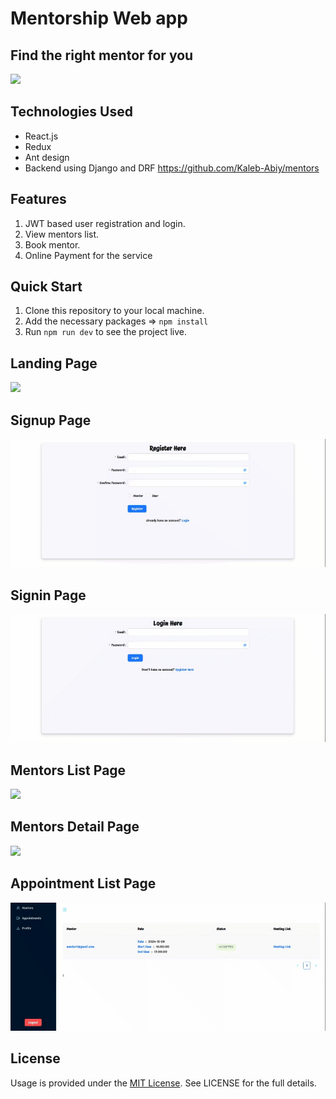 # Mentorship Web app

## Find the right mentor for you

<img src = "./chrome-capture-2024-1-7.gif" />

## Technologies Used
- React.js
- Redux
- Ant design
- Backend using Django and DRF https://github.com/Kaleb-Abiy/mentors

## Features

1. JWT based user registration and login.
2. View mentors list.
3. Book mentor.
4. Online Payment for the service

## Quick Start

1. Clone this repository to your local machine.
2. Add the necessary packages => `npm install`
3. Run `npm run dev` to see the project live.

## Landing Page
<img src = "https://raw.githubusercontent.com/Kaleb-Abiy/Mentors-react/main/public/chrome-capture-2024-1-7.gif?token=GHSAT0AAAAAACMRMKTEC4BXB4LIYNYMPH66ZODKGFA" />

## Signup Page
<img src = "https://raw.githubusercontent.com/Kaleb-Abiy/Mentors-react/main/public/chrome-capture-2024-1-7%20(1).gif?token=GHSAT0AAAAAACMRMKTE6CLFGHP3XMVOEWIIZODKDZA" />

## Signin Page
<img src = "https://raw.githubusercontent.com/Kaleb-Abiy/Mentors-react/main/public/chrome-capture-2024-1-7%20(2).gif?token=GHSAT0AAAAAACMRMKTFVMBM33H6PNF5SK74ZODKD7Q" />

## Mentors List Page
<img src = "https://github.com/Kaleb-Abiy/Mentors-react/blob/main/public/chrome-capture-2024-1-7%20(3).gif?raw=true" />

## Mentors Detail Page
<img src = "https://raw.githubusercontent.com/Kaleb-Abiy/Mentors-react/main/public/chrome-capture-2024-1-7%20(4).gif?token=GHSAT0AAAAAACMRMKTFC3WPZQWWM4CHIVLAZODKEWA" />

## Appointment List Page
<img src = "https://raw.githubusercontent.com/Kaleb-Abiy/Mentors-react/main/public/chrome-capture-2024-1-7%20(5).gif?token=GHSAT0AAAAAACMRMKTFUX5VKIEOL43AF5YWZODKHVA" />


## License

Usage is provided under the [MIT License](http://opensource.org/licenses/mit-license.php). See LICENSE for the full details.
